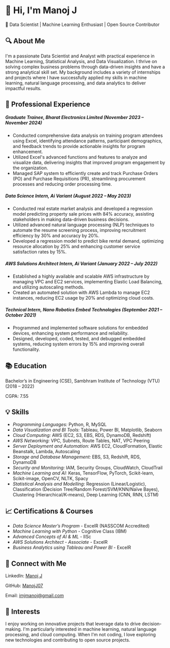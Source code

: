 # 👋 Hi, I'm Manoj J

🌟 Data Scientist | Machine Learning Enthusiast | Open Source Contributor


## 🔍 About Me

I'm a passionate Data Scientist and Analyst with practical experience in Machine Learning, Statistical Analysis, and Data Visualization. I thrive on solving complex business problems through data-driven insights and have a strong analytical skill set. My background includes a variety of internships and projects where I have successfully applied my skills in machine learning, natural language processing, and data analytics to deliver impactful results.

## 💼 Professional Experience

##### Graduate Trainee, Bharat Electronics Limited (November 2023 – November 2024)

  - Conducted comprehensive data analysis on training program attendees using Excel, identifying attendance patterns, participant demographics, and feedback trends to provide actionable insights for program enhancement.
  - Utilized Excel's advanced functions and features to analyze and visualize data, delivering insights that improved program engagement by the organization.
  - Managed SAP system to efficiently create and track Purchase Orders (PO) and Purchase Requisitions (PR), streamlining procurement processes and reducing order processing time.


##### Data Science Intern, Ai Variant (August 2022 – May 2023)

  - Conducted real estate market analysis and developed a regression model predicting property sale prices with 84% accuracy, assisting stakeholders in making data-driven business decisions.
  - Utilized advanced natural language processing (NLP) techniques to automate the resume screening process, improving recruitment efficiency by 30% and accuracy by 20%.
  - Developed a regression model to predict bike rental demand, optimizing resource allocation by 25% and enhancing customer service satisfaction rates by 15%.


##### AWS Solutions Architect Intern, Ai Variant (January 2022 – July 2022)

  - Established a highly available and scalable AWS infrastructure by managing VPC and EC2 services, implementing Elastic Load Balancing, and utilizing autoscaling methods.
  - Created an automated solution with AWS Lambda to manage EC2 instances, reducing EC2 usage by 20% and optimizing cloud costs.


##### Technical Intern, Nano Robotics Embed Technologies (September 2021 – October 2021)

  - Programmed and implemented software solutions for embedded devices, enhancing system performance and reliability.
  - Designed, developed, coded, tested, and debugged embedded systems, reducing system errors by 15% and improving overall functionality.

## 📚 Education

Bachelor’s in Engineering (CSE), Sambhram Institute of Technology (VTU) (2018 – 2022)

CGPA: 7.55

## 💡 Skills

- _Programming Languages:_ Python, R, MySQL
- _Data Visualization and BI Tools:_ Tableau, Power BI, Matplotlib, Seaborn
- _Cloud Computing:_ AWS (EC2, S3, EBS, RDS, DynamoDB, Redshift)
- _AWS Networking:_ VPC, Subnets, Route Tables, NAT, VPC Peering
- _Server Deployment and Automation:_ AWS EC2, CloudFormation, Elastic Beanstalk, Lambda, Autoscaling
- _Storage and Database Management:_ EBS, S3, Redshift, RDS, DynamoDB
- _Security and Monitoring:_ IAM, Security Groups, CloudWatch, CloudTrail
- _Machine Learning and AI:_ Keras, TensorFlow, PyTorch, Scikit-learn, Scikit-image, OpenCV, NLTK, Spacy
- _Statistical Analysis and Modelling:_ Regression (Linear/Logistic), Classification (Decision Tree/Random Forest/SVM/KNN/Naïve Bayes), Clustering (Hierarchical/K-means), Deep Learning (CNN, RNN, LSTM)


## 📈 Certifications & Courses

- _Data Science Master’s Program_ - ExcelR (NASSCOM Accredited)
- _Machine Learning with Python_ - Cognitive Class (IBM)
- _Advanced Concepts of AI & ML_ - IISc
- _AWS Solutions Architect - Associate_ - ExcelR
- _Business Analytics using Tableau and Power BI_ - ExcelR

## 🔗 Connect with Me

LinkedIn: [Manoj J](https://in.linkedin.com/in/manoj-j-a020681a2)

GitHub: [ManojJ07](https://github.com/ManojJ07)

Email: imjmanoj@gmail.com

## 🌟 Interests

I enjoy working on innovative projects that leverage data to drive decision-making. I'm particularly interested in machine learning, natural language processing, and cloud computing. When I'm not coding, I love exploring new technologies and contributing to open source projects.

